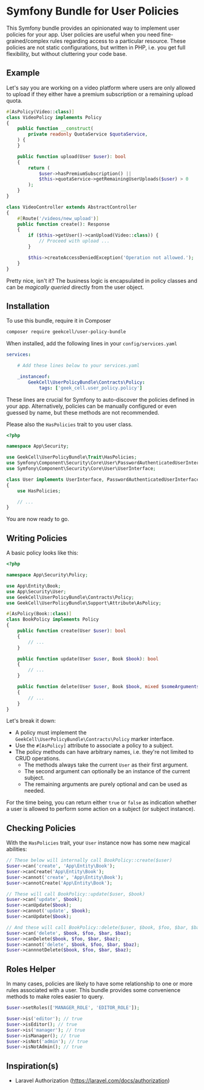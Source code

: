 # Symfony Bundle for User Policies

This Symfony bundle provides an opinionated way to implement user policies for your app. User policies are useful when you need fine-grained/complex rules regarding access to a particular resource. These policies are not static configurations, but written in PHP, i.e. you get full flexibility, but without cluttering your code base.

## Example

Let's say you are working on a video platform where users are only allowed to upload if they either have a premium subscription or a remaining upload quota.

```php
#[AsPolicy(Video::class)]
class VideoPolicy implements Policy
{
    public function __construct(
        private readonly QuotaService $quotaService,
    ) {
    }

    public function upload(User $user): bool
    {
        return (
            $user->hasPremiumSubscription() || 
            $this->quotaService->getRemainingUserUploads($user) > 0
        );
    }
}
```

```php
class VideoController extends AbstractController
{
    #[Route('/videos/new_upload')]
    public function create(): Response
    {
        if ($this->getUser()->canUpload(Video::class)) {
            // Proceed with upload ...
        }

        $this->createAccessDeniedException('Operation not allowed.');
    }
}
```

Pretty nice, isn't it? The business logic is encapsulated in policy classes and can be _magically queried_ directly from the user object.

## Installation

To use this bundle, require it in Composer

```bash
composer require geekcell/user-policy-bundle
```

When installed, add the following lines in your `config/services.yaml`

```yaml
services:

    # Add these lines below to your services.yaml

    _instanceof:
        GeekCell\UserPolicyBundle\Contracts\Policy:
            tags: ['geek_cell.user_policy.policy']
```

These lines are crucial for Symfony to auto-discover the policies defined in your app. Alternatively, policies can be manually configured or even guessed by name, but these methods are not recommended.

Please also the `HasPolicies` trait to you user class.

```php
<?php

namespace App\Security;

use GeekCell\UserPolicyBundle\Trait\HasPolicies;
use Symfony\Component\Security\Core\User\PasswordAuthenticatedUserInterface;
use Symfony\Component\Security\Core\User\UserInterface;

class User implements UserInterface, PasswordAuthenticatedUserInterface
{
    use HasPolicies;

    // ...
}
```

You are now ready to go.

## Writing Policies

A basic policy looks like this:

```php
<?php

namespace App\Security\Policy;

use App\Entity\Book;
use App\Security\User;
use GeekCell\UserPolicyBundle\Contracts\Policy;
use GeekCell\UserPolicyBundle\Support\Attribute\AsPolicy;

#[AsPolicy(Book::class)]
class BookPolicy implements Policy
{
    public function create(User $user): bool
    {
        // ...
    }

    public function update(User $user, Book $book): bool
    {
        // ...
    }

    public function delete(User $user, Book $book, mixed $someArguments): bool
    {
        // ...
    }
}
```

Let's break it down:

- A policy must implement the `GeekCell\UserPolicyBundle\Contracts\Policy` marker interface.
- Use the `#[AsPolicy]` attribute to associate a policy to a subject.
- The policy methods can have arbitrary names, i.e. they're not limited to CRUD operations.
    - The methods always take the current `User` as their first argument.
    - The second argument can optionally be an instance of the current subject.
    - The remaining arguments are purely optional and can be used as needed.

For the time being, you can return either `true` or `false` as indication whether a user is allowed to perform some action on a subject (or subject instance).

## Checking Policies

With the `HasPolicies` trait, your `User` instance now has some new magical abilities:

```php
// These below will internally call BookPolicy::create($user)
$user->can('create', 'App\Entity\Book');
$user->canCreate('App\Entity\Book');
$user->cannot('create', 'App\Entity\Book');
$user->cannotCreate('App\Entity\Book');

// These will call BookPolicy::update($user, $book)
$user->can('update', $book);
$user->canUpdate($book);
$user->cannot('update', $book);
$user->canUpdate($book);

// And these will call BookPolicy::delete($user, $book, $foo, $bar, $baz)
$user->can('delete', $book, $foo, $bar, $baz);
$user->canDelete($book, $foo, $bar, $baz);
$user->cannot('delete', $book, $foo, $bar, $baz);
$user->cannnotDelete($book, $foo, $bar, $baz);
```

## Roles Helper

In many cases, policies are likely to have some relationship to one or more rules associated with a user. This bundle provides some convenience methods to make roles easier to query.

```php
$user->setRoles(['MANAGER_ROLE', 'EDITOR_ROLE']);

$user->is('editor'); // true
$user->isEditor(); // true
$user->is('manager'); // true
$user->isManager(); // true
$user->isNot('admin'); // true
$user->isNotAdmin(); // true
```

## Inspiration(s)

- Laravel Authorization (https://laravel.com/docs/authorization)
